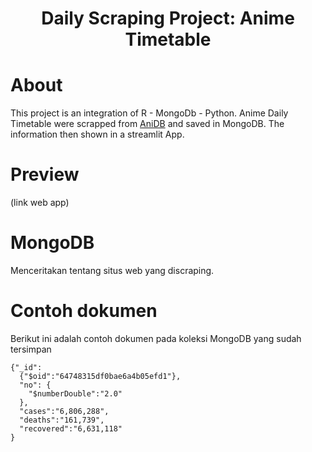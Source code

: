 <h1 align="center">Daily Scraping Project: Anime Timetable</h1>

# About

This project is an integration of R - MongoDb - Python. Anime Daily Timetable were scrapped from [AniDB](https://anidb.net/anime/schedule) and saved in MongoDB. The information then shown in a streamlit App.

# Preview

(link web app)

# MongoDB

Menceritakan tentang situs web yang discraping.


# Contoh dokumen 

Berikut ini adalah contoh dokumen pada koleksi MongoDB yang sudah tersimpan

```
{"_id":
  {"$oid":"64748315df0bae6a4b05efd1"},
  "no": {
    "$numberDouble":"2.0"
  },
  "cases":"6,806,288",
  "deaths":"161,739",
  "recovered":"6,631,118"
}
```

